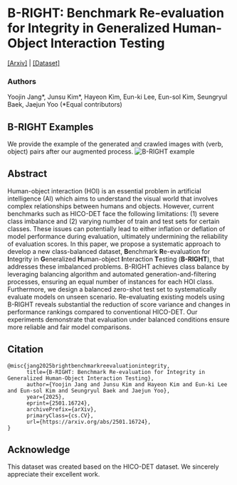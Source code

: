 # B-RIGHT: Benchmark Re-evaluation for Integrity in Generalized Human-Object Interaction Testing

[[Arxiv]](https://arxiv.org/abs/2501.16724) | [[Dataset]](https://drive.google.com/drive/folders/1hpPFYBcRx_ymnoSTP4VSW3UllGMIr4cO?usp=sharing)



### Authors
Yoojin Jang*, Junsu Kim*, Hayeon Kim, Eun-ki Lee, Eun-sol Kim, Seungryul Baek, Jaejun Yoo (*Equal contributors)

## B-RIGHT Examples
We provide the example of the generated and crawled images with
(verb, object) pairs after our augmented process.
![B-RIGHT example](./asset/bright_example.png)



## Abstract
Human-object interaction (HOI) is an essential problem in artificial intelligence (AI) which aims to understand the visual world that involves complex relationships between humans and objects. However, current benchmarks such as HICO-DET face the following limitations: (1) severe class imbalance and (2) varying number of train and test sets for certain classes. These issues can potentially lead to either inflation or deflation of model performance during evaluation, ultimately undermining the reliability of evaluation scores. In this paper, we propose a systematic approach to develop a new class-balanced dataset, **B**enchmark **R**e-evaluation for **I**ntegrity in **G**eneralized **H**uman-object **I**nteraction **T**esting (**B-RIGHT**), that addresses these imbalanced problems. B-RIGHT achieves class balance by leveraging balancing algorithm and automated generation-and-filtering processes, ensuring an equal number of instances for each HOI class. Furthermore, we design a balanced zero-shot test set to systematically evaluate models on unseen scenario. Re-evaluating existing models using B-RIGHT reveals substantial the reduction of score variance and changes in performance rankings compared to conventional HICO-DET. Our experiments demonstrate that evaluation under balanced conditions ensure more reliable and fair model comparisons. 




## Citation
```
@misc{jang2025brightbenchmarkreevaluationintegrity,
      title={B-RIGHT: Benchmark Re-evaluation for Integrity in Generalized Human-Object Interaction Testing}, 
      author={Yoojin Jang and Junsu Kim and Hayeon Kim and Eun-ki Lee and Eun-sol Kim and Seungryul Baek and Jaejun Yoo},
      year={2025},
      eprint={2501.16724},
      archivePrefix={arXiv},
      primaryClass={cs.CV},
      url={https://arxiv.org/abs/2501.16724}, 
}
```

## Acknowledge
This dataset was created based on the HICO-DET dataset. We sincerely appreciate their excellent work.
